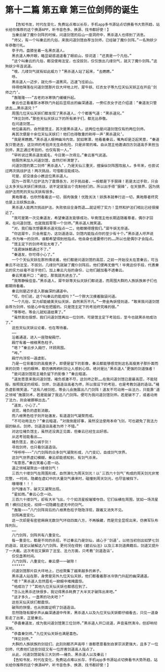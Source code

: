 # 第十二篇 第五章 第三位剑师的诞生
        【告知书友，时代在变化，免费站点难以长存，手机app多书源站点切换看书大势所趋，站长给你推荐的这个换源APP，听书音色多、换源、找书都好使！】
       当秦云破了魔仆剑阵的时候，问道剑馆的后山一座洞府中，黑杀道人也得到了消息。
       “师父，有一个叫秦云的凡俗，来我问道剑馆自荐当剑师，已经破了魔仆剑阵。”一名狗妖少年恭敬行礼。
       亭子内，盘膝坐着一名黑衣道人。
       黑衣道人睁开眼，略显疑惑遥遥看了眼前山，惊诧道：“还真是一个凡俗。”
       “这个叫秦云的凡俗，都没使用法宝，也没拔剑，仅仅放出几缕剑气，就灭了魔仆剑阵。”这狗妖少年连说道。
       “哦，几缕剑气就有如此威力？”黑杀道人站了起来，“去瞧瞧。”
       呼。
       黑杀道人一迈步，就化作一道黑风，迅速飞往前山。
       待得他降落在问道剑馆那片巨大坪地上时，犀牛妖、红衣女子等九位天仙天妖正在开启‘剑师之门’。
       “轰隆隆~~~”古老的冰寒铁门缓缓升起。
       秦云也正看着那冰寒铁门升起后显现出的幽深通道，一旁红衣女子还介绍道：“秦道友只管进去……黑杀道兄？”
       周围几位天仙天妖们都发现了黑杀道人，个个都客气道：“黑杀道兄。”
       “拜见剑师。”那些天仙天妖以下的所有弟子们，都无比恭敬。
       在问道剑馆……
       地位最高的，自然是馆主，其次是黑杀道人。这两位也是问道剑馆仅有的两位剑师。
       再其次便是十余位天仙天妖们！他们也得敬重的称呼一声‘黑杀道兄’。
       “我是来瞧瞧。”黑杀道人眼神幽冷内敛，犹如寒潭，他看着秦云，嘴角却是泛起笑意，“秦道友只管进去，这剑师的考验并无生命危险，只是非常的难。自从馆主他邀请四方剑道高手来担当剑师，真正通过考验的，也仅有我一人。”
       “早听说过黑杀道友威名，今日第一次得见。”秦云客气说道。
       他既然来加入问道剑馆，自然打听清楚了。
       问道剑馆的第二剑师‘黑杀道人’，乃是天仙三重天，擅操纵剑阵围攻敌人。多年来，也尝试过两次挑战护法！两次挑战，可惜都没能成功。
       可是，却没谁会小瞧这位黑杀道人。
       因为一百零八位护法为了震慑各方，对于挑战者，一般都是下手狠辣！若是太过手软，只会让太多天仙天妖们来挑战，说不定就冒出个克制他们的。所以出手得‘狠辣’，在天狼界，因为挑战护法而死的天仙天妖有很多。
       黄袍尊者，也欣然看着这一切，弱肉强食！优胜劣汰！妖族本就奉行这一切，黄袍尊者终究也是上古妖族出身。
       黑杀道人能两次挑战护法，失败依旧全身而退……就证明了实力！显然和护法们相比已经很接近了。
       “我可是第一次见秦道友，希望秦道友能够成功，毕竟馆主他长期追随着尊者，偶尔才回来。在问道剑馆，也就我孤零零一个剑师。”黑杀道人微笑道。
       “对，我们每次想要黑杀道兄指点一二，他都懒得理我们。”犀牛妖无奈道。
       “你这犀牛，只会用蛮力，这剑道造诣，剑馆内能指点你的至少有十个。”黑杀道人哼声说道，作为唯一的剑师，谁都希望得到他指点。他自身也是要修行的……所以也是偶尔才会指点。
       “馆主定下的剑师考验太难了。”
       “连君妹妹都通过不了。”
       “秦道友，你可得小心了。”
       一个个天仙天妖在那热情说着，他们都是问道剑馆的高层，之前一开始没太在意秦云，可当秦云不动法宝，不拔剑，几缕剑气就破了魔仆剑阵后。他们便再无傲气！毕竟这份手段，代表秦云的实力丝毫不亚于他们，加上秦云凡俗的身份，让他们越加看不透秦云。
       秦云笑着开口：“诸位，那我就先进去了。”
       “我等静候佳音。”黑杀道人、犀牛妖等天仙天妖们都说道，而周围大群的人族妖族弟子们也都期待看着。
       秦云则是迈步走入那幽深的通道中。
       “哎，你们说，这个叫秦云的能成吗？”一个胖大汉摸着脑袋问道。
       “一个凡俗，实力却能媲美天仙天妖，自然来历不凡。”一旁金角妖怪则道，“敢来我问道剑馆自荐为剑师，怕是心中有些把握的。只是馆主定下的考验终究难的很。”
       “等等吧，等会儿就知道结果了。”
       “虽然我也很想，我们问道剑馆再出一位剑师。可是馆主定下考验后，至今也就黑杀他成功了。”
       这些天仙天妖议论着，也在等待着。
       ……
       沿着通道，进入一座隐秘殿厅。
       殿厅有着一根根黑色柱子。
       “嗯？”秦云步入殿厅，环顾周围。
       “哗。”
       殿厅内浮现一道虚影。
       乃是一位背着剑的高瘦男子，即便是留下的影像，秦云都能够感觉到这名高瘦男子那扑面而来的剑势！他的眼神，都仿佛两柄利剑让人感到心惊。绝对是比‘黑杀道人’更强的剑道强者！
       “是问道剑馆观主褚负留下的影像？”秦云暗道。
       “道友愿意来我问道剑馆，褚负感激不尽，这剑师之职……在我问道剑馆已是最高层，不能轻授。按照我定的规矩，剑师，剑道造诣高者为师，所以我设下的考验，也是考教剑道的造诣。”褚负虚影微笑道，“这有八根剑柱，等会儿会施展出八门剑阵！道友不可动用一丝法力，只能靠‘道之领域’施展剑术，若是能破了我这八门剑阵。便可为我问道剑馆剑师。若是破不了，或者动用了法力，则会被挪移出去。”
       “道友，小心了。”
       说完，褚负的虚影消散。
       而八根黑色柱子则开始激发，有道道剑气凝聚而成。
       “不可动用法力？”秦云暗道，“对我倒是好事，虽然没法使用本命飞剑，可也避免了我法力弱的缺点。剑师，剑道造诣高者为师？不错。”
       对这位褚负馆主，虽然还没真正见面，但秦云已经生出好感。
       从这考验能看出……
       褚负馆主，是心诚于剑！
       寻找剑师，也只看剑道造诣。
       “呼呼呼~~~”八门剑阵的众多剑气凝聚形成，八门变幻，自成剑气世界。
       这剑气世界虚幻模糊，秦云却能感知到，有剑气杀来。
       “有意思。”秦云笑着心意一动。
       道之领域凝聚出一缕缕剑气！
       三百六十缕剑气在周围形成，自然演化为周天剑光！以‘三百六十剑气’构成的周天剑光非常完整，一时间，隐藏在虚幻中的大量剑气袭来时，碰撞到周天剑光，也尽皆被挡下。
       噗噗噗！！！
       剑气撞击下，破灭又凝聚出现。
       “星如雨。”秦云心念一动。
       三百六十缕剑气，却有大半飞出，个个如流星般璀璨夺目。它们纵横在周围，犹如一场流星雨！横扫过处处，绞碎一切隐藏在虚无中的剑气。
       “轰隆~~~”八门剑阵背后的八根黑色柱子隐隐浮现，跟着又消失不见。
       剑阵再度变化。
       这一次却是有密密麻麻无数剑气环绕四面八方，不再躲藏，而是完全显现出来，仿佛军队布阵列队。
       ……
       八门剑阵，剑阵共有八重变化。
       每一重变化，都是不同的杀招，不过秦云乃是剑仙，诚心于‘剑道’。以他当初创出如梦七剑的造诣，就足以破解这八门剑阵。更何况在得到《碧云仙法》以及三本剑道典籍后，剑道又提升了一大截。这次考验又摒弃了法宝、法力方面，只考教‘剑道造诣’。
       仅仅盏茶时间。
       八门剑阵，八重变化，秦云便一一破除！
       ******
       问道剑馆那片巨大坪地上，已经聚集了越来越多的弟子。
       黑杀道人站在那，身旁是另外九位天仙天妖，他们都看着那冰冷铁门升起的幽深通道。
       “嗯？”黑杀道人忽然眉毛一掀眼中难掩震惊。
       “他成功了？”其他九位天仙天妖也都感应到了。
       “怎么比黑杀还快很多，我记得黑杀耗费了大半天才破阵出来吧。”
       “这才多久，一盏茶的功夫吧？”
       这些天仙天妖们都震惊。
       破阵的快慢，也从侧面证明了剑道造诣。
       忽然隐隐有脚步声从幽深通道中传来，黑杀道人以及九位天仙天妖都仔细看去，只见一道身影走了出来，正是秦云。
       “恭喜秦道友，成为我问道剑馆第三位剑师。”黑杀道人开口说道，声音虽然清冷，但却响彻天地。
       “恭喜秦剑师。”九位天仙天妖也满是喜色。
       “拜见剑师。”
       大群的人族妖族的剑徒们，此刻则都齐声高呼！谁都愿意看到自家宗派更强大，且多了一位剑师，代表他们这些剑徒又有一位厉害剑道高人指点了。
       从此，问道剑馆就有三大剑师——褚负、黑杀道人以及秦云！
       【告知书友，时代在变化，免费站点难以长存，手机app多书源站点切换看书大势所趋，站长给你推荐的这个换源APP，听书音色多、换源、找书都好使！】